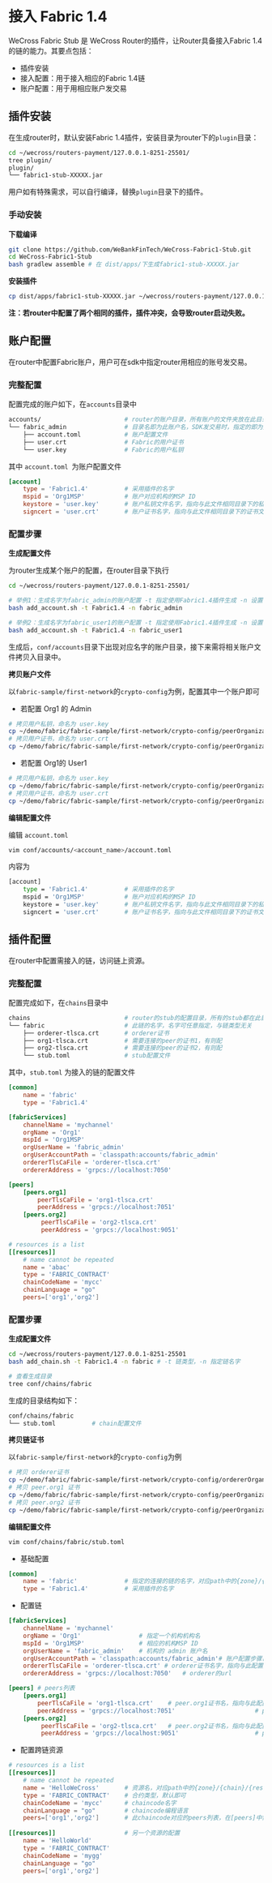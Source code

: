 # 接入 Fabric 1.4

WeCross Fabric Stub 是 WeCross Router的插件，让Router具备接入Fabric 1.4的链的能力。其要点包括：

* 插件安装
* 接入配置：用于接入相应的Fabric 1.4链
* 账户配置：用于用相应账户发交易

## 插件安装

在生成router时，默认安装Fabric 1.4插件，安装目录为router下的`plugin`目录：

``` bash
cd ~/wecross/routers-payment/127.0.0.1-8251-25501/
tree plugin/
plugin/
└── fabric1-stub-XXXXX.jar
```

用户如有特殊需求，可以自行编译，替换`plugin`目录下的插件。

### 手动安装

**下载编译**

``` bash
git clone https://github.com/WeBankFinTech/WeCross-Fabric1-Stub.git
cd WeCross-Fabric1-Stub
bash gradlew assemble # 在 dist/apps/下生成fabric1-stub-XXXXX.jar
```

**安装插件**

``` bash
cp dist/apps/fabric1-stub-XXXXX.jar ~/wecross/routers-payment/127.0.0.1-8250-25500/plugin/
```

**注：若router中配置了两个相同的插件，插件冲突，会导致router启动失败。**



## 账户配置

在router中配置Fabric账户，用户可在sdk中指定router用相应的账号发交易。

### 完整配置

配置完成的账户如下，在`accounts`目录中

``` bash
accounts/						# router的账户目录，所有账户的文件夹放在此目录下
└── fabric_admin       			# 目录名即为此账户名，SDK发交易时，指定的即为处的账户名
    ├── account.toml			# 账户配置文件
    ├── user.crt				# Fabric的用户证书
    └── user.key				# Fabric的用户私钥
```

其中 `account.toml `为账户配置文件

``` toml
[account]
    type = 'Fabric1.4'			# 采用插件的名字
    mspid = 'Org1MSP'			# 账户对应机构的MSP ID
    keystore = 'user.key'		# 账户私钥文件名字，指向与此文件相同目录下的私钥文件
    signcert = 'user.crt'		# 账户证书名字，指向与此文件相同目录下的证书文件
```

### 配置步骤

**生成配置文件**

为router生成某个账户的配置，在router目录下执行

``` bash
cd ~/wecross/routers-payment/127.0.0.1-8251-25501/

# 举例1：生成名字为fabric_admin的账户配置 -t 指定使用Fabric1.4插件生成 -n 设置一个账户名
bash add_account.sh -t Fabric1.4 -n fabric_admin

# 举例2：生成名字为fabric_user1的账户配置 -t 指定使用Fabric1.4插件生成 -n 设置一个账户名
bash add_account.sh -t Fabric1.4 -n fabric_user1 
```

生成后，`conf/accounts`目录下出现对应名字的账户目录，接下来需将相关账户文件拷贝入目录中。

**拷贝账户文件**

以`fabric-sample/first-network`的`crypto-config`为例，配置其中一个账户即可

* 若配置 Org1 的 Admin

``` bash
# 拷贝用户私钥，命名为 user.key
cp ~/demo/fabric/fabric-sample/first-network/crypto-config/peerOrganizations/org1.example.com/users/Admin@org1.example.com/msp/keystore/*_sk accounts/fabric_admin/user.key
# 拷贝用户证书，命名为 user.crt
cp ~/demo/fabric/fabric-sample/first-network/crypto-config/peerOrganizations/org1.example.com/users/Admin@org1.example.com/msp/signcerts/*.pem accounts/fabric_admin/user.crt 
```

* 若配置 Org1的 User1

``` bash
# 拷贝用户私钥，命名为 user.key
cp ~/demo/fabric/fabric-sample/first-network/crypto-config/peerOrganizations/org1.example.com/users/User1@org1.example.com/msp/keystore/*_sk accounts/fabric_user1/user.key 
# 拷贝用户证书，命名为 user.crt
cp ~/demo/fabric/fabric-sample/first-network/crypto-config/peerOrganizations/org1.example.com/users/User1@org1.example.com/msp/signcerts/*.pem accounts/fabric_user1/user.crt 
```

**编辑配置文件**

编辑 `account.toml`

``` bash
vim conf/accounts/<account_name>/account.toml
```

内容为

``` bash
[account]
    type = 'Fabric1.4'			# 采用插件的名字
    mspid = 'Org1MSP'			# 账户对应机构的MSP ID
    keystore = 'user.key'		# 账户私钥文件名字，指向与此文件相同目录下的私钥文件
    signcert = 'user.crt'		# 账户证书名字，指向与此文件相同目录下的证书文件
```



## 插件配置

在router中配置需接入的链，访问链上资源。

### 完整配置

配置完成如下，在`chains`目录中

``` bash
chains							# router的stub的配置目录，所有的stub都在此目录下配置
└── fabric						# 此链的名字，名字可任意指定，与链类型无关
    ├── orderer-tlsca.crt		# orderer证书
    ├── org1-tlsca.crt			# 需要连接的peer的证书1，有则配
    ├── org2-tlsca.crt			# 需要连接的peer的证书2，有则配
    └── stub.toml				# stub配置文件
```

其中，`stub.toml` 为接入的链的配置文件

``` toml
[common]
    name = 'fabric'
    type = 'Fabric1.4'

[fabricServices]
    channelName = 'mychannel'
    orgName = 'Org1'
    mspId = 'Org1MSP'
    orgUserName = 'fabric_admin'
    orgUserAccountPath = 'classpath:accounts/fabric_admin'
    ordererTlsCaFile = 'orderer-tlsca.crt'
    ordererAddress = 'grpcs://localhost:7050'

[peers]
    [peers.org1]
        peerTlsCaFile = 'org1-tlsca.crt'
        peerAddress = 'grpcs://localhost:7051'
    [peers.org2]
         peerTlsCaFile = 'org2-tlsca.crt'
         peerAddress = 'grpcs://localhost:9051'

# resources is a list
[[resources]]
    # name cannot be repeated
    name = 'abac'
    type = 'FABRIC_CONTRACT'
    chainCodeName = 'mycc'
    chainLanguage = "go"
    peers=['org1','org2']
```

### 配置步骤

**生成配置文件**

``` bash
cd ~/wecross/routers-payment/127.0.0.1-8251-25501
bash add_chain.sh -t Fabric1.4 -n fabric # -t 链类型，-n 指定链名字

# 查看生成目录
tree conf/chains/fabric
```

生成的目录结构如下：

```bash
conf/chains/fabric
└── stub.toml          # chain配置文件
```

**拷贝链证书**

以`fabric-sample/first-network`的`crypto-config`为例

``` bash
# 拷贝 orderer证书
cp ~/demo/fabric/fabric-sample/first-network/crypto-config/ordererOrganizations/example.com/orderers/orderer.example.com/msp/tlscacerts/tlsca.example.com-cert.pem conf/chains/fabric/orderer-tlsca.crt
# 拷贝 peer.org1 证书
cp ~/demo/fabric/fabric-sample/first-network/crypto-config/peerOrganizations/org1.example.com/peers/peer0.org1.example.com/tls/ca.crt conf/chains/fabric/org1-tlsca.crt
# 拷贝 peer.org2 证书
cp ~/demo/fabric/fabric-sample/first-network/crypto-config/peerOrganizations/org2.example.com/peers/peer0.org2.example.com/tls/ca.crt conf/chains/fabric/org2-tlsca.crt
```

**编辑配置文件**

``` bash
vim conf/chains/fabric/stub.toml
```

* 基础配置

``` toml
[common]
    name = 'fabric'				# 指定的连接的链的名字，对应path中的{zone}/{chain}/{resource}的chain
    type = 'Fabric1.4'			# 采用插件的名字
```

* 配置链

``` toml
[fabricServices]
    channelName = 'mychannel'	
    orgName = 'Org1'				# 指定一个机构机构名
    mspId = 'Org1MSP'				# 相应的机构MSP ID
    orgUserName = 'fabric_admin'	# 机构的 admin 账户名
    orgUserAccountPath = 'classpath:accounts/fabric_admin'# 账户配置步骤已配置好的admin账户目录
    ordererTlsCaFile = 'orderer-tlsca.crt' # orderer证书名字，指向与此配置文件相同目录下的证书
    ordererAddress = 'grpcs://localhost:7050'	# orderer的url

[peers]	# peers列表
    [peers.org1]
        peerTlsCaFile = 'org1-tlsca.crt'	# peer.org1证书名，指向与此配置文件相同目录下的证书	
        peerAddress = 'grpcs://localhost:7051'						# peer.org1的URL
    [peers.org2]
         peerTlsCaFile = 'org2-tlsca.crt'	# peer.org2证书名，指向与此配置文件相同目录下的证书	
         peerAddress = 'grpcs://localhost:9051'						# peer.org2的URL
```

* 配置跨链资源

``` toml
# resources is a list
[[resources]]
    # name cannot be repeated
    name = 'HelloWeCross'		# 资源名，对应path中的{zone}/{chain}/{resource}中的resource
    type = 'FABRIC_CONTRACT'	# 合约类型，默认即可
    chainCodeName = 'mycc'		# chaincode名字
    chainLanguage = "go"		# chaincode编程语言
    peers=['org1','org2']		# 此chaincode对应的peers列表，在[peers]中需
    
[[resources]]					# 另一个资源的配置
    name = 'HelloWorld'
    type = 'FABRIC_CONTRACT'
    chainCodeName = 'mygg'
    chainLanguage = "go"
    peers=['org1','org2']
```







